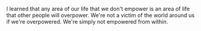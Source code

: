  I learned that any area of our life that we don't empower is an area of life that other people will overpower. We're not a victim of the world around us if we're overpowered. We're simply not empowered from within.